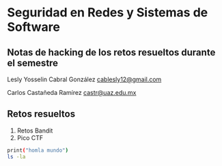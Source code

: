 # Seguridad en Redes y Sistemas de Software

## Notas de hacking de los retos resueltos durante el semestre 

Lesly Yosselin Cabral González
cablesly12@gmail.com

Carlos Castañeda Ramírez 
castr@uaz.edu.mx

## Retos resueltos
1. Retos Bandit
2. Pico CTF

```bash
print("homla mundo")
ls -la
```


